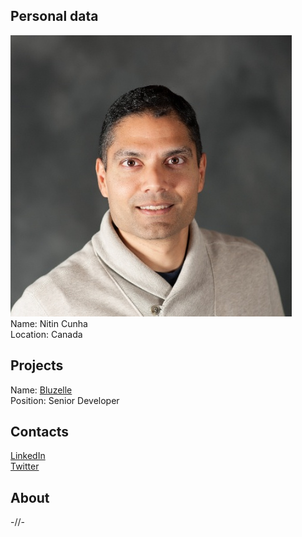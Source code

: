 ## Personal data
![ photo](photo/nitin_cunha.jpg)  
Name: Nitin Cunha  
Location: Canada
## Projects 
Name: [Bluzelle](../projects/bluzelle.md)  
Position: Senior Developer 
## Contacts
[LinkedIn](https://www.linkedin.com/in/nitincunha/)   
[Twitter](https://twitter.com/careerecruiter)  
## About
-//-
